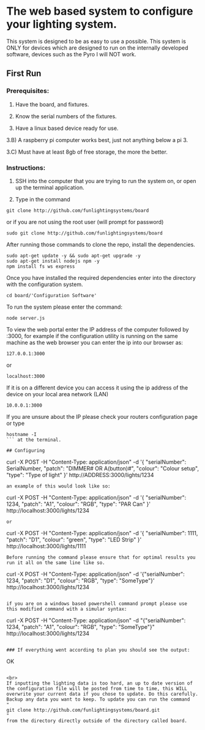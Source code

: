 # The web based system to configure your lighting system.
This system is designed to be as easy to use a possible. This system is ONLY for devices which are designed to run on the internally developed software, devices such as the Pyro I will NOT work.


## First Run
### Prerequisites:

1. Have the board, and fixtures.

2. Know the serial numbers of the fixtures.

3. Have a linux based device ready for use.

3.B) A raspberry pi computer works best, just not anything below a pi 3.

3.C) Must have at least 8gb of free storage, the more the better.



### Instructions:


1. SSH into the computer that you are trying to run the system on, or open up the terminal application.

2. Type in the command

```
git clone http://github.com/funlightingsystems/board
```

or if you are not using the root user (will prompt for password)

``` 
sudo git clone http://github.com/funlightingsystems/board
```

After running those commands to clone the repo, install the dependencies.

```
sudo apt-get update -y && sudo apt-get upgrade -y
sudo apt-get install nodejs npm -y
npm install fs ws express
```

Once you have installed the required dependencies enter into the directory with the configuration system.

```
cd board/'Configuration Software'
```

To run the system please enter the command:

```
node server.js
```




To view the web portal enter the IP address of the computer followed by :3000, for example if the configuration utility is running on the same machine as the web browser you can enter the ip into our browser as:
```
127.0.0.1:3000
```
or
```
localhost:3000
```
If it is on a different device you can access it using the ip address of the device on your local area network (LAN)
```
10.0.0.1:3000
```
If you are unsure about the IP please check your routers configuration page or type
```
hostname -I
``` at the terminal.

## Configuring
```
curl -X POST -H "Content-Type: application/json" -d '{
  "serialNumber": SerialNumber,
  "patch": "DIMMER# OR A(button)#",
  "colour": "Colour setup",
  "type": "Type of light"
}' http://ADDRESS:3000/lights/1234
```
an example of this would look like so:
```
curl -X POST -H "Content-Type: application/json" -d '{
  "serialNumber": 1234,
  "patch": "A1",
  "colour": "RGB",
  "type": "PAR Can"
}' http://localhost:3000/lights/1234
```
or 
```
curl -X POST -H "Content-Type: application/json" -d '{
  "serialNumber": 1111,
  "patch": "D1",
  "colour": "green",
  "type": "LED Strip"
}' http://localhost:3000/lights/1111
```
Before running the command please ensure that for optimal results you run it all on the same line like so.
```
curl -X POST -H "Content-Type: application/json" -d '{"serialNumber": 1234, "patch": "D1", "colour": "RGB", "type": "SomeType"}' http://localhost:3000/lights/1234
```

if you are on a windows based powershell command prompt please use this modified command with a simular syntax:
```
curl -X POST -H "Content-Type: application/json" -d "{\"serialNumber\": 1234, \"patch\": \"A1\", \"colour\": \"RGB\", \"type\": \"SomeType\"}" http://localhost:3000/lights/1234
```

### If everything went according to plan you should see the output:
``` 
OK
```

<br>
If inputting the lighting data is too hard, an up to date version of the configuration file will be posted from time to time, this WILL overwrite your current data if you chose to update. Do this carefully. Backup any data you want to keep. To update you can run the command 
"
git clone http://github.com/funlightingsystems/board.git 
"
from the directory directly outside of the directory called board.



